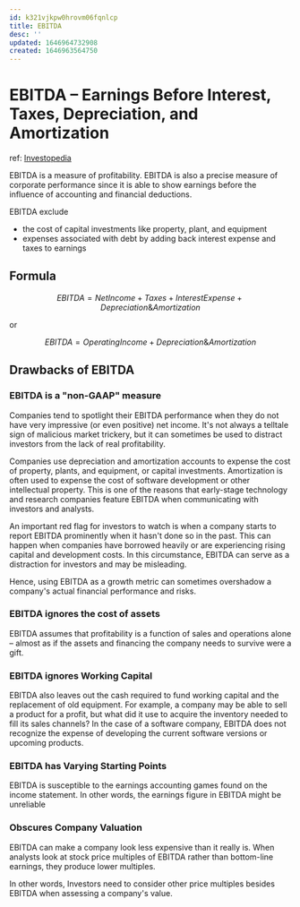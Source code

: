 ```yaml
---
id: k321vjkpw0hrovm06fqnlcp
title: EBITDA
desc: ''
updated: 1646964732908
created: 1646963564750
---
```

# EBITDA – Earnings Before Interest, Taxes, Depreciation, and Amortization
ref: [Investopedia](https://www.investopedia.com/terms/e/ebitda.asp)

EBITDA is a measure of profitability. EBITDA is also a precise measure of corporate performance since it is able to show earnings before the influence of accounting and financial deductions.

EBITDA exclude
- the cost of capital investments like property, plant, and equipment
- expenses associated with debt by adding back interest expense and taxes to earnings

## Formula

$$EBITDA = Net Income + Taxes + Interest Expense + Depreciation\&Amortization$$

or

$$EBITDA = Operating Income + Depreciation\&Amortization$$

## Drawbacks of EBITDA

### EBITDA is a "non-GAAP" measure
Companies tend to spotlight their EBITDA performance when they do not have very impressive (or even positive) net income. It's not always a telltale sign of malicious market trickery, but it can sometimes be used to distract investors from the lack of real profitability.

Companies use depreciation and amortization accounts to expense the cost of property, plants, and equipment, or capital investments. Amortization is often used to expense the cost of software development or other intellectual property. This is one of the reasons that early-stage technology and research companies feature EBITDA when communicating with investors and analysts.

An important red flag for investors to watch is when a company starts to report EBITDA prominently when it hasn't done so in the past. This can happen when companies have borrowed heavily or are experiencing rising capital and development costs. In this circumstance, EBITDA can serve as a distraction for investors and may be misleading.

Hence, using EBITDA as a growth metric can sometimes overshadow a company's actual financial performance and risks.

### EBITDA ignores the cost of assets
EBITDA assumes that profitability is a function of sales and operations alone – almost as if the assets and financing the company needs to survive were a gift.

### EBITDA ignores Working Capital
EBITDA also leaves out the cash required to fund working capital and the replacement of old equipment. For example, a company may be able to sell a product for a profit, but what did it use to acquire the inventory needed to fill its sales channels? In the case of a software company, EBITDA does not recognize the expense of developing the current software versions or upcoming products.

### EBITDA has Varying Starting Points
EBITDA is susceptible to the earnings accounting games found on the income statement. In other words, the earnings figure in EBITDA might be unreliable

### Obscures Company Valuation
EBITDA can make a company look less expensive than it really is. When analysts look at stock price multiples of EBITDA rather than bottom-line earnings, they produce lower multiples. 

In other words, Investors need to consider other price multiples besides EBITDA when assessing a company's value.
